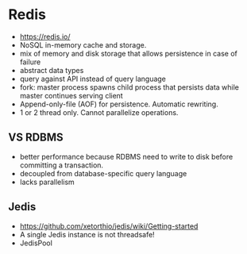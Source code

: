 # Redis
- https://redis.io/	
- NoSQL in-memory cache and storage.
- mix of memory and disk storage that allows persistence in case of failure
- abstract data types
- query against API instead of query language
- fork: master process spawns child process that persists data while master continues serving client
- Append-only-file (AOF) for persistence. Automatic rewriting.
- 1 or 2 thread only. Cannot parallelize operations.

## VS RDBMS
- better performance because RDBMS need to write to disk before committing a transaction.
- decoupled from database-specific query language
- lacks parallelism

## Jedis
- https://github.com/xetorthio/jedis/wiki/Getting-started
- A single Jedis instance is not threadsafe!
- JedisPool